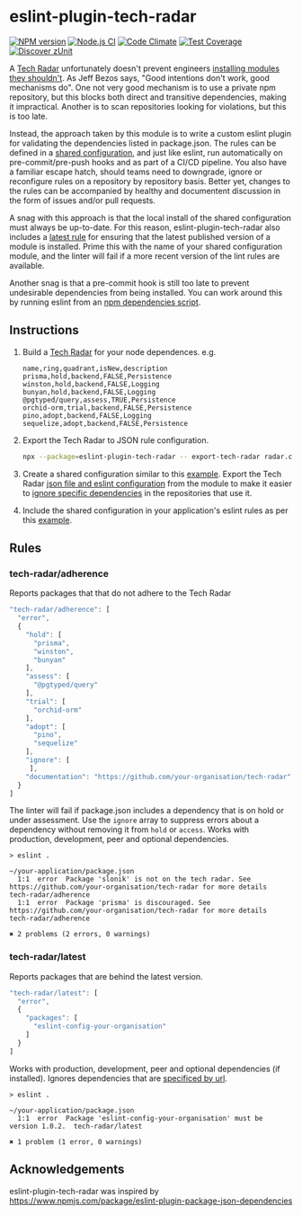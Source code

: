 # eslint-plugin-tech-radar

[![NPM version](https://img.shields.io/npm/v/eslint-plugin-tech-radar.svg?style=flat-square)](https://www.npmjs.com/package/eslint-plugin-tech-radar)
[![Node.js CI](https://github.com/acuminous/eslint-plugin-tech-radar/workflows/Node.js%20CI/badge.svg)](https://github.com/acuminous/eslint-plugin-tech-radar/actions?query=workflow%3A%22Node.js+CI%22)
[![Code Climate](https://codeclimate.com/github/acuminous/eslint-plugin-tech-radar/badges/gpa.svg)](https://codeclimate.com/github/acuminous/eslint-plugin-tech-radar)
[![Test Coverage](https://codeclimate.com/github/acuminous/eslint-plugin-tech-radar/badges/coverage.svg)](https://codeclimate.com/github/acuminous/eslint-plugin-tech-radar/coverage)
[![Discover zUnit](https://img.shields.io/badge/Discover-zUnit-brightgreen)](https://www.npmjs.com/package/zunit)

A [Tech Radar](https://github.com/thoughtworks/build-your-own-radar) unfortunately doesn't prevent engineers [installing modules they shouldn't](https://www.stephen-cresswell.com/2024/04/17/prisma-and-the-naivety-of-crowds.html). As Jeff Bezos says, "Good intentions don't work, good mechanisms do". One not very good mechanism is to use a private npm repository, but this blocks both direct and transitive dependencies, making it impractical. Another is to scan repositories looking for violations, but this is too late.

Instead, the approach taken by this module is to write a custom eslint plugin for validating the dependencies listed in package.json. The rules can be defined in a [shared configuration](https://eslint.org/docs/latest/extend/shareable-configs), and just like eslint, run automatically on pre-commit/pre-push hooks and as part of a CI/CD pipeline. You also have a familiar escape hatch, should teams need to downgrade, ignore or reconfigure rules on a repository by repository basis. Better yet, changes to the rules can be accompanied by healthy and documentent discussion in the form of issues and/or pull requests.

A snag with this approach is that the local install of the shared configuration must always be up-to-date. For this reason, eslint-plugin-tech-radar also includes a [latest rule](#tech-radarlatest) for ensuring that the latest published version of a module is installed. Prime this with the name of your shared configuration module, and the linter will fail if a more recent version of the lint rules are available. 

Another snag is that a pre-commit hook is still too late to prevent undesirable dependencies from being installed. You can work around this by running eslint from an [npm dependencies script](https://github.com/acuminous/eslint-plugin-tech-radar/blob/main/examples/application/package.json#L13).


## Instructions

1. Build a [Tech Radar](https://github.com/thoughtworks/build-your-own-radar) for your node dependences. e.g.
   ```csv
   name,ring,quadrant,isNew,description
   prisma,hold,backend,FALSE,Persistence
   winston,hold,backend,FALSE,Logging
   bunyan,hold,backend,FALSE,Logging
   @pgtyped/query,assess,TRUE,Persistence
   orchid-orm,trial,backend,FALSE,Persistence
   pino,adopt,backend,FALSE,Logging
   sequelize,adopt,backend,FALSE,Persistence
   ```
1. Export the Tech Radar to JSON rule configuration. 
   ```bash
   npx --package=eslint-plugin-tech-radar -- export-tech-radar radar.csv https://github.com/acuminous/tech-radar > radar.json
   ```
1. Create a shared configuration similar to this [example](https://github.com/acuminous/eslint-plugin-tech-radar/tree/main/examples/eslint-config-acuminous-shared). Export the Tech Radar [json file and eslint configuration](https://github.com/acuminous/eslint-plugin-tech-radar/blob/main/examples/eslint-config-acuminous-shared/index.js#L4-L7) from the module to make it easier to [ignore specific dependencies](https://github.com/acuminous/eslint-plugin-tech-radar/blob/main/examples/application/eslint.config.js#L13-L16) in the repositories that use it.

1. Include the shared configuration in your application's eslint rules as per this [example](https://github.com/acuminous/eslint-plugin-tech-radar/tree/main/examples/application).

## Rules

### tech-radar/adherence

Reports packages that that do not adhere to the Tech Radar

```js
"tech-radar/adherence": [
  "error",
  {
    "hold": [
      "prisma",
      "winston",
      "bunyan"
    ],
    "assess": [
      "@pgtyped/query"
    ],
    "trial": [
      "orchid-orm"
    ],
    "adopt": [
      "pino",
      "sequelize"
    ],
    "ignore": [
     ],
    "documentation": "https://github.com/your-organisation/tech-radar"
  }
]
``` 

The linter will fail if package.json includes a dependency that is on hold or under assessment. Use the `ignore` array to suppress errors about a dependency without removing it from `hold` or `access`. Works with production, development, peer and optional dependencies.

```
> eslint .

~/your-application/package.json
  1:1  error  Package 'slonik' is not on the tech radar. See https://github.com/your-organisation/tech-radar for more details  tech-radar/adherence
  1:1  error  Package 'prisma' is discouraged. See https://github.com/your-organisation/tech-radar for more details            tech-radar/adherence

✖ 2 problems (2 errors, 0 warnings)
```

### tech-radar/latest

Reports packages that are behind the latest version. 

```js
"tech-radar/latest": [
  "error",
  {
    "packages": [
      "eslint-config-your-organisation"
    ]
  }
]
```

Works with production, development, peer and optional dependencies (if installed). Ignores dependencies that are [specificed  by url](https://docs.npmjs.com/cli/v10/configuring-npm/package-json#urls-as-dependencies).

```
> eslint .

~/your-application/package.json
  1:1  error  Package 'eslint-config-your-organisation' must be version 1.0.2.  tech-radar/latest

✖ 1 problem (1 error, 0 warnings)
```


## Acknowledgements
eslint-plugin-tech-radar was inspired by https://www.npmjs.com/package/eslint-plugin-package-json-dependencies
